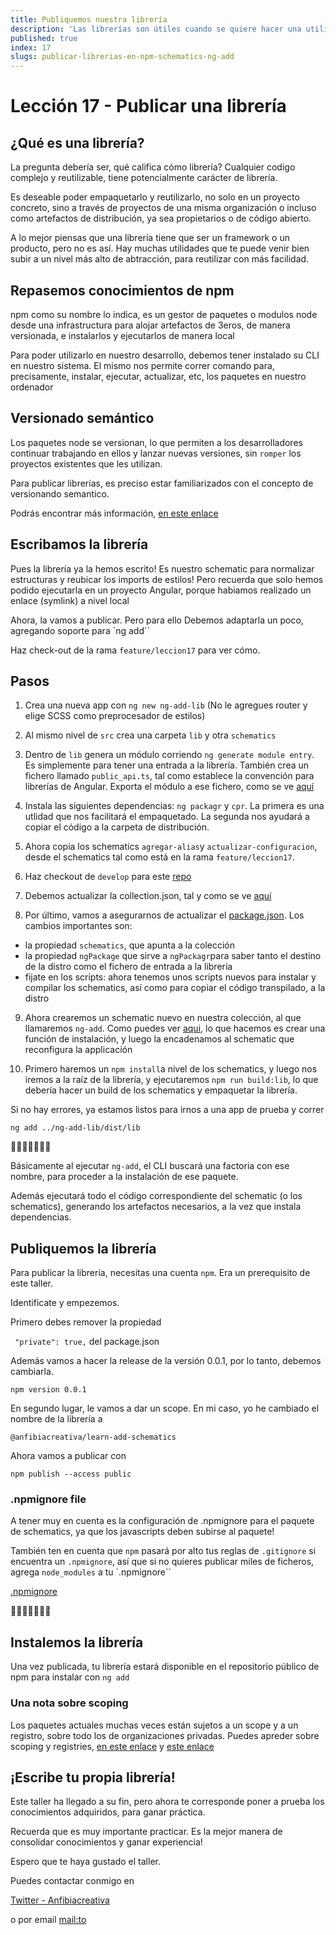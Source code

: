 ```yaml
---
title: Publiquemos nuestra librería
description: 'Las librerías son útiles cuando se quiere hacer una utilidad accessible a otros, o para instalar facilmente'
published: true
index: 17
slugs: publicar-librerias-en-npm-schematics-ng-add
---
```


# Lección 17 - Publicar una librería

## ¿Qué es una librería?

 La pregunta debería ser, qué califica cómo librería? Cualquier codigo complejo y reutilizable, tiene potencialmente carácter de librería. 

 Es deseable poder empaquetarlo y reutilizarlo, no solo en un proyecto concreto, sino a través de proyectos de una misma organización o incluso como artefactos de distribución, ya sea propietarios o de código abierto.

 A lo mejor piensas que una librería tiene que ser un framework o un producto, pero no es así. Hay muchas utilidades que te puede venir bien subir a un nivel más alto de abtracción, para reutilizar con más facilidad.

 ## Repasemos conocimientos de npm

 npm como su nombre lo indica, es un gestor de paquetes o modulos node desde una infrastructura para alojar artefactos de 3eros, de manera versionada, e instalarlos y ejecutarlos de manera local

 Para poder utilizarlo en nuestro desarrollo, debemos tener instalado su CLI en nuestro sistema. El mismo nos permite correr comando para, precisamente, instalar, ejecutar, actualizar, etc, los paquetes en nuestro ordenador

 ## Versionado semántico

 Los paquetes node se versionan, lo que permiten a los desarrolladores continuar trabajando en ellos y lanzar nuevas versiones, sin `romper` los proyectos existentes que les utilizan. 

 Para publicar librerías, es preciso estar familiarizados con el concepto de versionando semantico.

 Podrás encontrar más información, [en este enlace](https://semver.org/lang/es/)

 ## Escribamos la librería
 
Pues la librería ya la hemos escrito! Es nuestro schematic para normalizar estructuras y reubicar los imports de estilos! Pero recuerda que solo hemos podido ejecutarla en un proyecto Angular, porque habiamos realizado un enlace (symlink) a nivel local

Ahora, la vamos a publicar. Pero para ello Debemos adaptarla un poco, agregando soporte para `ng add``

Haz check-out de la rama `feature/leccion17` para ver cómo.

## Pasos

1. Crea una nueva app con
```ng new ng-add-lib``` 
(No le agregues router y elige SCSS como preprocesador de estilos)

2. Al mismo nivel de `src` crea una carpeta `lib` y otra `schematics`

3. Dentro de `lib` genera un módulo corriendo `ng generate module entry`. Es simplemente para tener una entrada a la librería. También crea un fichero llamado `public_api.ts`, tal como establece la convención para librerías de Angular. Exporta el módulo a ese fichero, como se ve [aquí](https://github.com/anfibiacreativa/ng-add-lib/blob/develop/lib/public_api.ts)

4. Instala las siguientes dependencias: `ng packagr` y `cpr`. La primera es una utlidad que nos facilitará el empaquetado. La segunda nos ayudará a copiar el código a la carpeta de distribución.

5. Ahora copia los schematics `agregar-alias`y `actualizar-configuracion`, desde el schematics tal como está en la rama `feature/leccion17`.

6. Haz checkout de `develop` para este [repo](https://github.com/anfibiacreativa/ng-add-lib)

7. Debemos actualizar la collection.json, tal y como se ve [aquí](https://github.com/anfibiacreativa/ng-add-lib/blob/develop/schematics/src/collection.json)

8. Por último, vamos a asegurarnos de actualizar el [package.json](https://github.com/anfibiacreativa/ng-add-lib/blob/develop/package.json). Los cambios importantes son:

- la propiedad `schematics`, que apunta a la colección
- la propiedad `ngPackage` que sirve a `ngPackagr`para saber tanto el destino de la distro como el fichero de entrada a la librería
- fijate en los scripts: ahora tenemos unos scripts nuevos para instalar y compilar los schematics, así como para copiar el código transpilado, a la distro

9. Ahora crearemos un schematic nuevo en nuestra colección, al que llamaremos `ng-add`. Como puedes ver [aqui](https://github.com/anfibiacreativa/ng-add-lib/blob/develop/schematics/src/ng-add/index.ts), lo que hacemos es crear una función de instalación, y luego la encadenamos al schematic que reconfigura la applicación

10. Primero haremos un `npm install`a nivel de los schematics, y luego nos iremos a la raíz de la librería, y ejecutaremos `npm run build:lib`, lo que debería hacer un build de los schematics y empaquetar la librería.

Si no hay errores, ya estamos listos para irnos a una app de prueba y correr 

```ng add ../ng-add-lib/dist/lib```

🌟🌟🌟🌟🌟🌟🌟

Básicamente al ejecutar `ng-add`, el CLI buscará una factoria con ese nombre, para proceder a la instalación de ese paquete.

Además ejecutará todo el código correspondiente del schematic (o los schematics), generando los artefactos necesarios, a la vez que instala dependencias.

## Publiquemos la librería

Para publicar la librería, necesitas una cuenta `npm`. Era un prerequisito de este taller. 

Identificate y empezemos.

Primero debes remover la propiedad 

``` "private": true,```
del package.json

Además vamos a hacer la release de la versión 0.0.1, por lo tanto, debemos cambiarla.

```npm version 0.0.1```

En segundo lugar, le vamos a dar un scope. En mi caso, yo he cambiado el nombre de la librería a

`@anfibiacreativa/learn-add-schematics`

Ahora vamos a publicar con

`npm publish --access public`

### .npmignore file

A tener muy en cuenta es la configuración de .npmignore para el paquete de schematics, ya que los javascripts deben subirse al paquete!

También ten en cuenta que `npm` pasará por alto tus reglas de `.gitignore` si encuentra un `.npmignore`, así que si no quieres publicar miles de ficheros, agrega `node_modules` a tu `.npmignore``

[.npmignore](https://github.com/anfibiacreativa/ng-add-lib/blob/develop/schematics/.npmignore)

🌟🌟🌟🌟🌟🌟🌟

## Instalemos la librería

Una vez publicada, tu librería estará disponible en el repositorio público de npm para instalar con `ng add`

### Una nota sobre scoping

Los paquetes actuales muchas veces están sujetos a un scope y a un registro, sobre todo los de organizaciones privadas. Puedes apreder sobre scoping y registries, [en este enlace](https://docs.npmjs.com/about-scopes) y [este enlace](https://docs.npmjs.com/using-npm/registry.html)

 ## ¡Escribe tu propia librería!

 Este taller ha llegado a su fin, pero ahora te corresponde poner a prueba los conocimientos adquiridos, para ganar práctica.

 Recuerda que es muy importante practicar. Es la mejor manera de consolidar conocimientos y ganar experiencia!

 Espero que te haya gustado el taller.

 Puedes contactar conmigo en

[Twitter - Anfibiacreativa](https://www.twitter.com/anfibiacreativa)

o por email [mail:to](nataliafrontend@gmail.com)